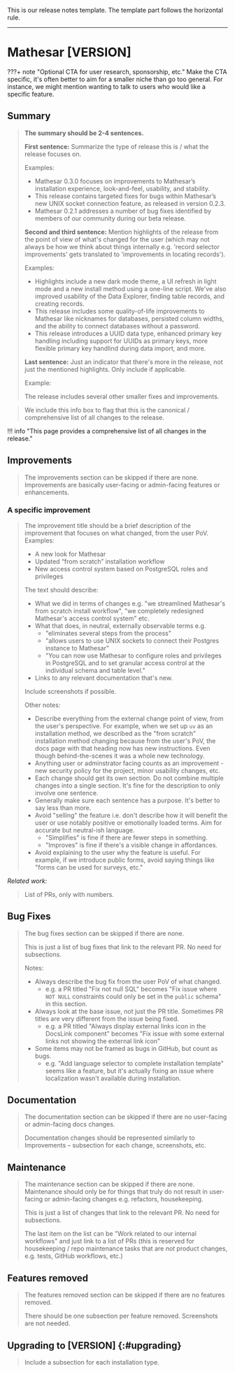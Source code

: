 This is our release notes template. The template part follows the horizontal rule.

---


# Mathesar [VERSION]

???+ note "Optional CTA for user research, sponsorship, etc."
	Make the CTA specific, it's often better to aim for a smaller niche than go too general.
	For instance, we might mention wanting to talk to users who would like a specific feature.

## Summary

> **The summary should be 2-4 sentences.**
>
> **First sentence:** Summarize the type of release this is / what the release focuses on.
>
> Examples:
>
> - Mathesar 0.3.0 focuses on improvements to Mathesar’s installation experience, look-and-feel, usability, and stability. 
> - This release contains targeted fixes for bugs within Mathesar’s new UNIX socket connection feature, as released in version 0.2.3.
> - Mathesar 0.2.1 addresses a number of bug fixes identified by members of our community during our beta release. 
>
> **Second and third sentence:** Mention highlights of the release from the point of view of what's changed for the user (which may not always be how we think about things internally e.g. 'record selector improvements' gets translated to 'improvements in locating records').
>
> Examples:
>
> - Highlights include a new dark mode theme, a UI refresh in light mode and a new install method using a one-line script. We've also improved usability of the Data Explorer, finding table records, and creating records. 
> - This release includes some quality-of-life improvements to Mathesar like nicknames for databases, persisted column widths, and the ability to connect databases without a password.
> - This release introduces a UUID data type, enhanced primary key handling including support for UUIDs as primary keys, more flexible primary key handlind during data import, and more.
>
> **Last sentence:** Just an indicator that there's more in the release, not just the mentioned highlights. Only include if applicable.
>
> Example:
>
> The release includes several other smaller fixes and improvements.

> We include this info box to flag that this is the canonical / comprehensive list of all changes to the release.

!!! info "This page provides a comprehensive list of all changes in the release."

## Improvements

> The improvements section can be skipped if there are none. Improvements are basically user-facing or admin-facing features or enhancements.

### A specific improvement

> The improvement title should be a brief description of the improvement that focuses on what changed, from the user PoV. Examples:
>
> - A new look for Mathesar
> - Updated “from scratch” installation workflow
> - New access control system based on PostgreSQL roles and privileges
> 
> The text should describe:
>
> - What we did in terms of changes e.g. "we streamlined Mathesar's from scratch install workflow", "we completely redesigned Mathesar's access control system" etc.
> - What that does, in neutral, externally observable terms e.g. 
> 	- "eliminates several steps from the process"
>	- "allows users to use UNIX sockets to connect their Postgres instance to Mathesar"
>	- "You can now use Mathesar to configure roles and privileges in PostgreSQL and to set granular access control at the individual schema and table level."
> - Links to any relevant documentation that's new.
> 
> Include screenshots if possible.
>
> Other notes:
>
> - Describe everything from the external change point of view, from the user's perspective. For example, when we set up `uv` as an installation method, we described as the "from scratch" installation method changing because from the user's PoV, the docs page with that heading now has new instructions. Even though behind-the-scenes it was a whole new technology.
> - Anything user or adminstrator facing counts as an improvement - new security policy for the project, minor usability changes, etc.
> - Each change should get its own section. Do not combine multiple changes into a single section. It's fine for the description to only involve one sentence.
> - Generally make sure each sentence has a purpose. It's better to say less than more.
> - Avoid "selling" the feature i.e. don't describe how it will benefit the user or use notably positive or emotionally loaded terms. Aim for accurate but neutral-ish language.
> 	- "Simplifies" is fine if there are fewer steps in something.
> 	- "Improves" is fine if there's a visible change in affordances.
> - Avoid explaining to the user why the feature is useful. For example, if we introduce public forms, avoid saying things like "forms can be used for surveys, etc."

*Related work:*

> List of PRs, only with numbers.


## Bug Fixes

> The bug fixes section can be skipped if there are none. 
>
> This is just a list of bug fixes that link to the relevant PR. No need for subsections.
>
> Notes:
>
> - Always describe the bug fix from the user PoV of what changed.
> 	- e.g. a PR titled "Fix not null SQL" becomes "Fix issue where `NOT NULL` constraints could only be set in the `public` schema" in this section.
> - Always look at the base issue, not just the PR title. Sometimes PR titles are very different from the issue being fixed.
>	- e.g. a PR titled "Always display external links icon in the DocsLink component" becomes "Fix issue with some external links not showing the external link icon"
> - Some items may not be framed as bugs in GitHub, but count as bugs.
> 	- e.g. "Add language selector to complete installation template" seems like a feature, but it's actually fixing an issue where localization wasn't available during installation.

## Documentation

> The documentation section can be skipped if there are no user-facing or admin-facing docs changes.
>
> Documentation changes should be represented similarly to Improvements – subsection for each change, screenshots, etc.

## Maintenance

> The maintenance section can be skipped if there are none. Maintenance should only be for things that truly do not result in user-facing or admin-facing changes e.g. refactors, housekeeping.
>
> This is just a list of changes that link to the relevant PR. No need for subsections.
>
> The last item on the list can be "Work related to our internal workflows" and just link to a list of PRs (this is reserved for housekeeping / repo maintenance tasks that are _not_ product changes, e.g. tests, GitHub workflows, etc.)

## Features removed

> The features removed section can be skipped if there are no features removed.
>
> There should be one subsection per feature removed. Screenshots are not needed.

## Upgrading to [VERSION]  {:#upgrading}

> Include a subsection for each installation type.
